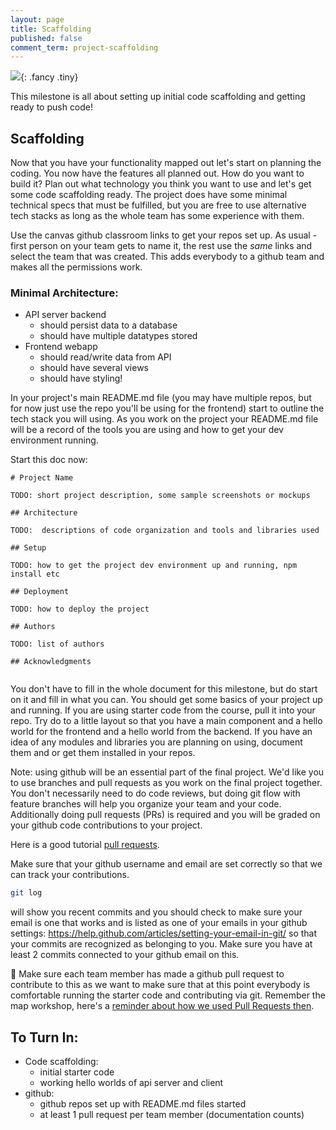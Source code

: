 ```yaml
---
layout: page
title: Scaffolding
published: false
comment_term: project-scaffolding
---
```




![](http://i.giphy.com/GWbMbUysgsIda.gif){: .fancy .tiny}

This milestone is all about setting up initial code scaffolding and getting ready to push code!


## Scaffolding

Now that you have your functionality mapped out let's start on planning the coding.  You now have the features all planned out.  How do you want to build it?  Plan out what technology you think you want to use and let's get some code scaffolding ready.   The project does have some minimal technical specs that must be fulfilled, but you are free to use alternative tech stacks as long as the whole team has some experience with them.

Use the canvas github classroom links to get your repos set up. As usual - first person on your team gets to name it, the rest use the *same* links and select the team that was created.  This adds everybody to a github team and makes all the permissions work. 

### Minimal Architecture:

* API server backend
  * should persist data to a database
  * should have multiple datatypes stored
* Frontend webapp
  * should read/write data from API
  * should have several views
  * should have styling!


In your project's main README.md file (you may have multiple repos, but for now just use the repo you'll be using for the frontend) start to outline the tech stack you will using. As you work on the project your README.md file will be a record of the tools you are using and how to get your dev environment running.

Start this doc now:

```
# Project Name

TODO: short project description, some sample screenshots or mockups

## Architecture

TODO:  descriptions of code organization and tools and libraries used

## Setup

TODO: how to get the project dev environment up and running, npm install etc

## Deployment

TODO: how to deploy the project

## Authors

TODO: list of authors

## Acknowledgments


```

You don't have to fill in the whole document for this milestone, but do start on it and fill in what you can. You should get some basics of your project up and running. If you are using starter code from the course, pull it into your repo.  Try do to a little layout so that you have a main component and a hello world for the frontend and a hello world from the backend.  If you have an idea of any modules and libraries you are planning on using, document them and or get them installed in your repos.

Note: using github will be an essential part of the final project.  We'd like you to use branches and pull requests as you work on the final project together.  You don't necessarily need to do code reviews, but doing git flow with feature branches will help you organize your team and your code. Additionally doing pull requests (PRs) is required and you will be graded on your github code contributions to your project.

Here is a good tutorial [pull requests](https://yangsu.github.io/pull-request-tutorial/).   

Make sure that your github username and email are set correctly so that we can track your contributions.

```bash
git log
```

will show you recent commits and you should check to make sure your email is one that works and is listed as one of your emails in your github settings: https://help.github.com/articles/setting-your-email-in-git/
so that your commits are recognized as belonging to you.  Make sure you have at least 2 commits connected to your github email on this.

🚀 Make sure each team member has made a github pull request to contribute to this as we want to make sure that at this point everybody is comfortable running the starter code and contributing via git.  Remember the map workshop, here's a [reminder about how we used Pull Requests then](https://github.com/dartmouth-cs52-18S/git-map#proper-git-flow).


## To Turn In:

* Code scaffolding:
  * initial starter code
  * working hello worlds of api server and client
* github:
  * github repos set up with README.md files started
  * at least 1 pull request per team member (documentation counts)
